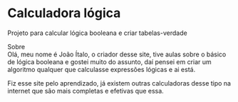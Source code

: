 # Calculadora lógica
 Projeto para calcular lógica booleana e criar tabelas-verdade 

Sobre <br>
Olá, meu nome é João Ítalo, o criador desse site, tive aulas sobre o básico de lógica booleana e gostei muito do assunto, daí pensei em criar um algoritmo qualquer que calculasse expressões lógicas e ai está.

Fiz esse site pelo aprendizado, já existem outras calculadoras desse tipo na internet que são mais completas e efetivas que essa.
